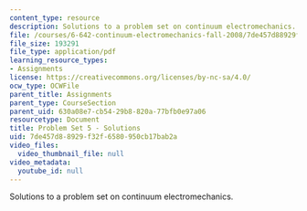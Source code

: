 ```yaml
---
content_type: resource
description: Solutions to a problem set on continuum electromechanics.
file: /courses/6-642-continuum-electromechanics-fall-2008/7de457d88929f32f6580950cb17bab2a_pset5_soln.pdf
file_size: 193291
file_type: application/pdf
learning_resource_types:
- Assignments
license: https://creativecommons.org/licenses/by-nc-sa/4.0/
ocw_type: OCWFile
parent_title: Assignments
parent_type: CourseSection
parent_uid: 630a08e7-cb54-29b8-820a-77bfb0e97a06
resourcetype: Document
title: Problem Set 5 - Solutions
uid: 7de457d8-8929-f32f-6580-950cb17bab2a
video_files:
  video_thumbnail_file: null
video_metadata:
  youtube_id: null
---
```

Solutions to a problem set on continuum electromechanics.